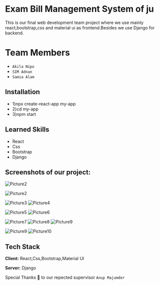
#  Exam Bill Management System of ju

This is our final web development team project where we use mainly react,bootstrap,css and material ui as frontend.Besides we use Django for backend.

# Team Members
- `Akila Nipo`
- `SIM Adnan`
- `Samia Alam`


## Installation


- 1)npx create-react-app my-app
- 2)cd my-app
- 3)npm start
    
## Learned Skills
- React
- Css
- Bootstrap
- Django


## Screenshots of our project:



![Picture2](https://github.com/user-attachments/assets/1027c187-c4a4-4983-930e-c479e16e8c3b)

![Picture2](https://github.com/user-attachments/assets/f14bdd7b-f33a-427d-97c8-12440e9c66cf)

![Picture3](https://github.com/user-attachments/assets/86ebfab8-252a-443d-842f-e7a058504c41)
![Picture4](https://github.com/user-attachments/assets/e2447c23-e328-4f52-b7c6-dd603410370a)


![Picture5](https://github.com/user-attachments/assets/50c304ae-6c8b-4d51-a711-b949150cc9de)
![Picture6](https://github.com/user-attachments/assets/bbcf1993-dd9b-44f5-8d0b-012284acc5f3)



![Picture7](https://github.com/user-attachments/assets/4349f729-574c-492b-8de5-288f02810396)
![Picture8](https://github.com/user-attachments/assets/b28fd787-7d8e-4d0e-9b69-cf9dab3de2f2)
![Picture9](https://github.com/user-attachments/assets/46fd0e00-b2af-463f-bf71-59e1adcd43fd)


![Picture9](https://github.com/user-attachments/assets/db978aed-7d58-45a4-9790-e7f36c4d72df)
![Picture10](https://github.com/user-attachments/assets/2f149d05-3b9d-401a-a80e-65da4ca51d2d)


## Tech Stack

**Client:** React,Css,Bootstrap,Material UI

**Server:** Django

Special Thanks 💚 to our repected supervisor `Anup Majumder`

